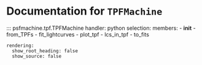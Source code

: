 # Documentation for `TPFMachine`

::: psfmachine.tpf.TPFMachine
    handler: python
    selection:
      members:
        - __init__
        - from_TPFs
        - fit_lightcurves
        - plot_tpf
        - lcs_in_tpf
        - to_fits

    rendering:
      show_root_heading: false
      show_source: false
